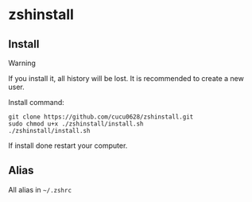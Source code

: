# zshinstall
## Install
> [!WARNING]
> If you install it, all history will be lost. It is recommended to create a new user.

Install command:
```
git clone https://github.com/cucu0628/zshinstall.git
sudo chmod u+x ./zshinstall/install.sh
./zshinstall/install.sh
```



If install done restart your computer.

## Alias
All alias in `~/.zshrc`
